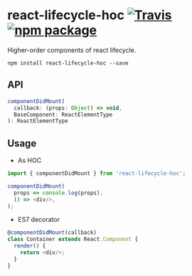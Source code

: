 # react-lifecycle-hoc [![Travis][build-badge]][build] [![npm package][npm-badge]][npm]

[build-badge]: https://img.shields.io/travis/evenchange4/react-lifecycle-hoc/master.svg?style=flat-square
[build]: https://travis-ci.org/evenchange4/react-lifecycle-hoc

[npm-badge]: https://img.shields.io/npm/v/react-lifecycle-hoc.svg?style=flat-square
[npm]: https://www.npmjs.org/package/react-lifecycle-hoc

Higher-order components of react lifecycle.

```
npm install react-lifecycle-hoc --save
```

## API

```js
componentDidMount(
  callback: (props: Object) => void,
  BaseComponent: ReactElementType
): ReactElementType
```

## Usage

- As HOC

```js
import { componentDidMount } from 'react-lifecycle-hoc';

componentDidMount(
  props => console.log(props),
  () => <div/>,
);
```

- ES7 decorator

```js
@componentDidMount(callback)
class Container extends React.Component {
  render() {
    return <div/>;
  }
}
```
